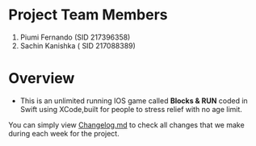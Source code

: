 # Project Team Members 

1. Piumi Fernando (SID 217396358)
2. Sachin Kanishka ( SID 217088389) 

# Overview 

- This is an unlimited running IOS  game called **Blocks & RUN** coded in Swift using XCode,built for people to stress relief with no age limit.

You can simply view [Changelog.md](https://github.com/pwarnaku/SIT305-Project/blob/master/Changedlog.md) to check all changes that we make during each week for the project. 
